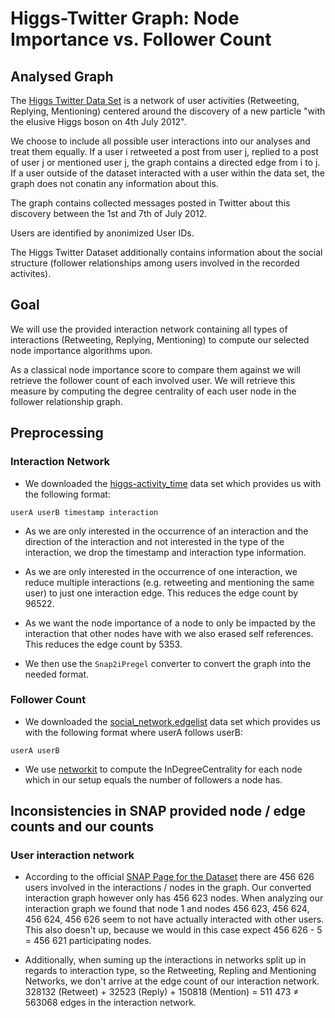 # Higgs-Twitter Graph: Node Importance vs. Follower Count

## Analysed Graph
The [Higgs Twitter Data Set](https://snap.stanford.edu/data/higgs-twitter.html) is a network of user activities (Retweeting, Replying, Mentioning) centered around the discovery of a new particle "with the elusive Higgs boson on 4th July 2012". 

We choose to include all possible user interactions into our analyses and treat them equally. If a user i retweeted a post from user j, replied to a post of user j or mentioned user j, the graph contains a directed edge from i to j. If a user outside of the dataset interacted with a user within the data set, the graph does not conatin any information about this.

The graph contains collected messages posted in Twitter about this discovery between the 1st and 7th of July 2012. 

Users are identified by anonimized User IDs.

The Higgs Twitter Dataset additionally contains information about the social structure (follower relationships among users involved in the recorded activites).



## Goal

We will use the provided interaction network containing all types of interactions (Retweeting, Replying, Mentioning) to compute our selected node importance algorithms upon.

As a classical node importance score to compare them against we will retrieve the follower count of each involved user. We will retrieve this measure by computing the degree centrality of each user node in the follower relationship graph.

## Preprocessing

### Interaction Network
- We downloaded the [higgs-activity_time](https://snap.stanford.edu/data/higgs-activity_time.txt.gz) data set which provides us with the following format: 

```
userA userB timestamp interaction
```
- As we are only interested in the occurrence of an interaction and the direction of the interaction and not interested in the type of the interaction, we drop the timestamp and interaction type information.

- As we are only interested in the occurrence of one interaction, we reduce multiple interactions (e.g. retweeting and mentioning the same user) to just one interaction edge. This reduces the edge count by 96522.

- As we want the node importance of a node to only be impacted by the interaction that other nodes have with we also erased self references. This reduces the edge count by 5353.

- We then use the `Snap2iPregel` converter to convert the graph into the needed format.



### Follower Count
- We downloaded the [social_network.edgelist](https://snap.stanford.edu/data/higgs-social_network.edgelist.gz) data set which provides us with the following format where userA follows userB: 

```
userA userB 
```

- We use [networkit](https://networkit.github.io) to compute the InDegreeCentrality for each node which in our setup equals the number of followers a node has. 



## Inconsistencies in SNAP provided node / edge counts and our counts

### User interaction network
- According to the official [SNAP Page for the Dataset](https://snap.stanford.edu/data/higgs-twitter.html) there are 456 626 users involved in the interactions / nodes in the graph. Our converted interaction graph however only has 456 623 nodes. When analyzing our interaction graph we found that node 1 and nodes 456 623, 456 624, 456 624, 456 626 seem to not have actually interacted with other users. This also doesn't up, because we would in this case expect 456 626 - 5 = 456 621 participating nodes.

- Additionally, when suming up the interactions in networks split up in regards to interaction type, so the Retweeting, Repling and Mentioning Networks, we don't arrive at the edge count of our interaction network. 
328132 (Retweet) + 32523 (Reply) + 150818 (Mention) = 511 473 ≠ 563068 edges in the interaction network.



